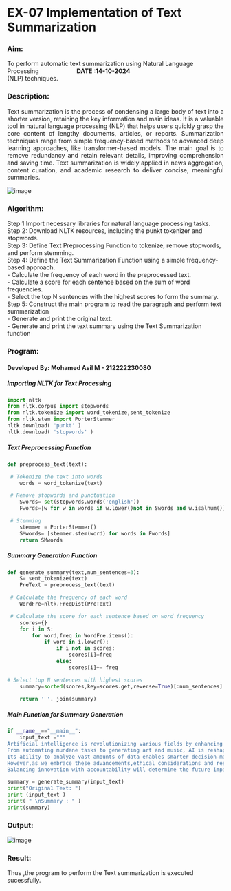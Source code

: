 # EX-07 Implementation of Text Summarization
### Aim: 
To perform automatic text summarization using Natural Language Processing &emsp;&emsp;&emsp;&emsp;&emsp;&emsp;**DATE :14-10-2024**<br>
(NLP) techniques.
### Description:
<p align="justify">
Text summarization is the process of condensing a large body of text into a shorter version, retaining the key information and main ideas. It is a valuable tool in natural language processing (NLP) that helps users quickly grasp the core content of lengthy documents, articles, or reports. Summarization techniques range from simple frequency-based methods to advanced deep learning approaches, like transformer-based models. The main goal is to remove redundancy and retain relevant details, improving comprehension and saving time. Text summarization is widely applied in news aggregation, content curation, and academic research to deliver concise, meaningful summaries.
</p>

![image](https://github.com/user-attachments/assets/95dc556d-1fb2-4dd9-8d30-ac46bfcbe83e)

### Algorithm:
Step 1 Import necessary libraries for natural language processing tasks.<BR>
Step 2: Download NLTK resources, including the punkt tokenizer and stopwords.<BR>
Step 3: Define Text Preprocessing Function to tokenize, remove stopwords, and perform stemming.<BR>
Step 4: Define the Text Summarization Function using a simple frequency-based approach.<br>
    - Calculate the frequency of each word in the preprocessed text.<br>
    - Calculate a score for each sentence based on the sum of word frequencies.<br>
    - Select the top N sentences with the highest scores to form the summary.<br>
Step 5: Construct the main program to read the paragraph  and perform text summarization<br>
      - Generate and print the original text.<br>
      - Generate and print the text summary using the  Text Summarization function<br>
### Program:
#### Developed By: Mohamed Asil M - 212222230080
##### Importing NLTK for Text Processing 
```Python
import nltk
from nltk.corpus import stopwords
from nltk.tokenize import word_tokenize,sent_tokenize
from nltk.stem import PorterStemmer
nltk.download( 'punkt' )
nltk.download( 'stopwords' )
```
##### Text Preprocessing Function
```Python
def preprocess_text(text):

 # Tokenize the text into words
	words = word_tokenize(text)

 # Remove stopwords and punctuation
	Swords= set(stopwords.words('english'))
	Fwords=[w for w in words if w.lower()not in Swords and w.isalnum()]

 # Stemming
	stemmer = PorterStemmer()
	SMwords= [stemmer.stem(word) for words in Fwords]
	return SMwords
```
##### Summary Generation Function
```Python
def generate_summary(text,num_sentences=3):
	S= sent_tokenize(text)
	PreText = preprocess_text(text)

 # Calculate the frequency of each word
	WordFre=nltk.FreqDist(PreText)

 # Calculate the score for each sentence based on word frequency
	scores={}
	for i in S:
		for word,freq in WordFre.items():
			if word in i.lower():
				if i not in scores:
					scores[i]=freq
				else:
					scores[i]+= freq

# Select top N sentences with highest scores
	summary=sorted(scores,key=scores.get,reverse=True)[:num_sentences]

	return ' '. join(summary)
```
##### Main Function for Summary Generation
```Python
if __name__=="__main__":
	input_text ="""
Artificial intelligence is revolutionizing various fields by enhancing efficiency and creativity.
From automating mundane tasks to generating art and music, AI is reshaping our daily lives. 
Its ability to analyze vast amounts of data enables smarter decision-making in industries. 
However,as we embrace these advancements,ethical considerations and responsible usage become crucial. 
Balancing innovation with accountability will determine the future impact of AI on society."""

summary = generate_summary(input_text)
print("Origina1 Text: ")
print (input_text )
print( " \nSummary : " )
print(summary)
```
### Output:
![image](https://github.com/user-attachments/assets/90d32245-2875-429e-9911-d3bedc205dce)

### Result:
Thus ,the program to perform the Text summarization is executed sucessfully.<br>

